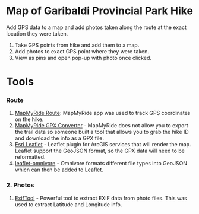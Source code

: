 # Map of Garibaldi Provincial Park Hike

Add GPS data to a map and add photos taken along the route at the exact location they were taken.

1. Take GPS points from hike and add them to a map.
2. Add photos to exact GPS point where they were taken.
3. View as pins and open pop-up with photo once clicked.

# Tools

### Route

1. [MapMyRide Route](http://www.mapmyride.com/workout/515362285): MapMyRide app was used to track GPS coordinates on the hike.
2. [MapMyRide GPX Converter](http://www.mikepalumbo.com/MMRConverter/index.php) - MapMyRide does not allow you to export the trail data so someone built a tool that allows you to grab the hike ID and download the info as a GPX file.
3. [Esri Leaflet](https://github.com/Esri/esri-leaflet) - Leaflet plugin for ArcGIS services that will render the map. Leaflet support the GeoJSON format, so the GPX data will need to be reformatted.
4. [leaflet-omnivore](https://github.com/mapbox/leaflet-omnivore) - Omnivore formats different file types into GeoJSON whicn can then be added to Leaflet.

### 2. Photos

1. [ExifTool](http://www.sno.phy.queensu.ca/~phil/exiftool/) - Powerful tool to extract EXIF data from photo files. This was used to extract Latitude and Longitude info.
